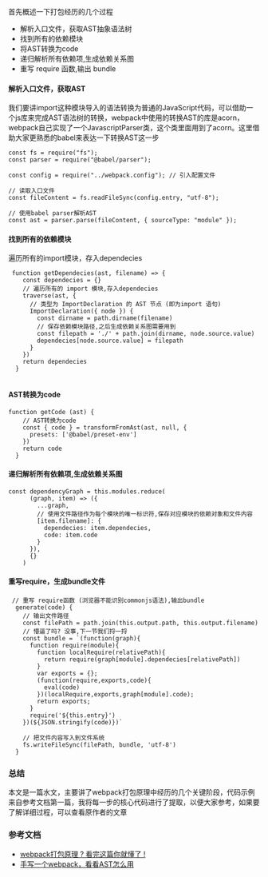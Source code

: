 
首先概述一下打包经历的几个过程

- 解析入口文件，获取AST抽象语法树
- 找到所有的依赖模块
- 将AST转换为code
- 递归解析所有依赖项,生成依赖关系图
- 重写 require 函数,输出 bundle

####  解析入口文件，获取AST

我们要讲import这种模块导入的语法转换为普通的JavaScript代码，可以借助一个js库来完成AST语法树的转换，webpack中使用的转换AST的库是acorn，webpack自己实现了一个JavascriptParser类，这个类里面用到了acorn。这里借助大家更熟悉的babel来表达一下转换AST这一步

```
const fs = require("fs");
const parser = require("@babel/parser");

const config = require("../webpack.config"); // 引入配置文件

// 读取入口文件
const fileContent = fs.readFileSync(config.entry, "utf-8");

// 使用babel parser解析AST
const ast = parser.parse(fileContent, { sourceType: "module" });

```

#### 找到所有的依赖模块

遍历所有的import模块，存入dependecies
```
 function getDependecies(ast, filename) => {
    const dependecies = {}
    // 遍历所有的 import 模块,存入dependecies
    traverse(ast, {
      // 类型为 ImportDeclaration 的 AST 节点 (即为import 语句)
      ImportDeclaration({ node }) {
        const dirname = path.dirname(filename)
        // 保存依赖模块路径,之后生成依赖关系图需要用到
        const filepath = './' + path.join(dirname, node.source.value)
        dependecies[node.source.value] = filepath
      }
    })
    return dependecies
  }


```

#### AST转换为code

```
function getCode (ast) {
    // AST转换为code
    const { code } = transformFromAst(ast, null, {
      presets: ['@babel/preset-env']
    })
    return code
  }

```

####  递归解析所有依赖项,生成依赖关系图

```
const dependencyGraph = this.modules.reduce(
      (graph, item) => ({
        ...graph,
        // 使用文件路径作为每个模块的唯一标识符,保存对应模块的依赖对象和文件内容
        [item.filename]: {
          dependecies: item.dependecies,
          code: item.code
        }
      }),
      {}
    )
```
#### 重写require，生成bundle文件

```
 // 重写 require函数 (浏览器不能识别commonjs语法),输出bundle
  generate(code) {
    // 输出文件路径
    const filePath = path.join(this.output.path, this.output.filename)
    // 懵逼了吗? 没事,下一节我们捋一捋
    const bundle = `(function(graph){
      function require(module){
        function localRequire(relativePath){
          return require(graph[module].dependecies[relativePath])
        }
        var exports = {};
        (function(require,exports,code){
          eval(code)
        })(localRequire,exports,graph[module].code);
        return exports;
      }
      require('${this.entry}')
    })(${JSON.stringify(code)})`

    // 把文件内容写入到文件系统
    fs.writeFileSync(filePath, bundle, 'utf-8')
  }

```

### 总结

本文是一篇水文，主要讲了webpack打包原理中经历的几个关键阶段，代码示例来自参考文档第一篇，我将每一步的核心代码进行了提取，以便大家参考，如果要了解详细过程，可以查看原作者的文章
### 参考文档
- [webpack打包原理 ? 看完这篇你就懂了 !](https://juejin.cn/post/6844904038543130637#heading-13)
- [手写一个webpack，看看AST怎么用](https://segmentfault.com/a/1190000039231950)

